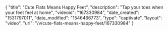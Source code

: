 {
    "title": "Cute Flats Means Happy Feet",
    "description": "Tap your toes when your feet feel at home",
    "videoid": "167330984",
    "date_created": "1531797011",
    "date_modified": "1546466773",
    "type": "captivate",
    "layout": "video",
    "url": "\/v\/cute-flats-means-happy-feet\/167330984"
}